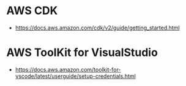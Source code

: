 # AWS CDK
- https://docs.aws.amazon.com/cdk/v2/guide/getting_started.html

# AWS ToolKit for VisualStudio
- https://docs.aws.amazon.com/toolkit-for-vscode/latest/userguide/setup-credentials.html
